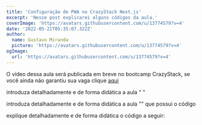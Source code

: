 ```yaml
---
title: 'Configuração de PWA no CrazyStack Next.js'
excerpt: 'Nesse post explicarei alguns códigos da aula.'
coverImage: 'https://avatars.githubusercontent.com/u/13774579?v=4'
date: '2022-05-21T05:35:07.322Z'
author:
  name: Gustavo Miranda
  picture: 'https://avatars.githubusercontent.com/u/13774579?v=4'
ogImage:
  url: 'https://avatars.githubusercontent.com/u/13774579?v=4'
---
```


O vídeo dessa aula será publicada em breve no bootcamp CrazyStack, se você ainda não garantiu sua vaga clique [aqui](https://crazystack.com.br)

introduza detalhadamente e de forma didática a aula " "

introduza detalhadamente e de forma didática a aula "" que possui o código

explique detalhadamente e de forma didática o código a seguir:
```tsx
```